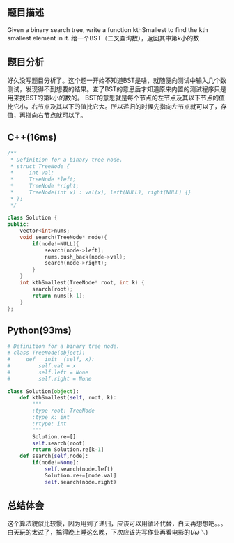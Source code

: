 ## 题目描述
Given a binary search tree, write a function kthSmallest to find the kth smallest element in it.
给一个BST（二叉查询数），返回其中第k小的数
## 题目分析
好久没写题目分析了。这个题一开始不知道BST是啥，就随便向测试中输入几个数测试，发现得不到想要的结果。查了BST的意思后才知道原来内置的测试程序只是用来找BST的第k小的数的。
BST的意思就是每个节点的左节点及其以下节点的值比它小，右节点及其以下的值比它大。所以递归的时候先指向左节点就可以了，存值，再指向右节点就可以了。
## C++(16ms)
```cpp
/**
 * Definition for a binary tree node.
 * struct TreeNode {
 *     int val;
 *     TreeNode *left;
 *     TreeNode *right;
 *     TreeNode(int x) : val(x), left(NULL), right(NULL) {}
 * };
 */

class Solution {
public:
    vector<int>nums;
    void search(TreeNode* node){
        if(node!=NULL){
            search(node->left);
            nums.push_back(node->val);
            search(node->right);
        }
    }
    int kthSmallest(TreeNode* root, int k) {
        search(root);
        return nums[k-1];
    }
};
```
## Python(93ms)
```python
# Definition for a binary tree node.
# class TreeNode(object):
#     def __init__(self, x):
#         self.val = x
#         self.left = None
#         self.right = None

class Solution(object):
    def kthSmallest(self, root, k):
        """
        :type root: TreeNode
        :type k: int
        :rtype: int
        """
        Solution.re=[]
        self.search(root)
        return Solution.re[k-1]
    def search(self,node):
        if(node!=None):
            self.search(node.left)
            Solution.re+=[node.val]
            self.search(node.right)
```
## 总结体会
这个算法貌似比较慢，因为用到了递归，应该可以用循环代替，白天再想想吧。。。
白天玩的太过了，搞得晚上睡这么晚，下次应该先写作业再看电影的(*/ω＼*)
